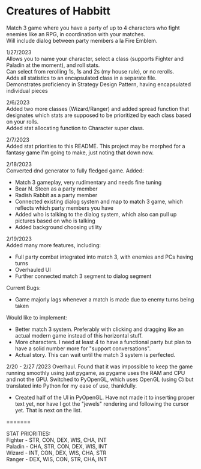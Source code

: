 # Creatures of Habbitt
Match 3 game where you have a party of up to 4 characters who fight enemies like an RPG, in coordination with your matches.  
Will include dialog between party members a la Fire Emblem.  
  
1/27/2023  
Allows you to name your character, select a class (supports Fighter and Paladin at the moment), and roll stats.  
Can select from rerolling 1s, 1s and 2s (my house rule), or no rerolls.  
Adds all statistics to an encapsulated class in a separate file.  
Demonstrates proficiency in Strategy Design Pattern, having encapsulated individual pieces  
  
2/6/2023  
Added two more classes (Wizard/Ranger) and added spread function that designates which stats are supposed to be prioritized by each class based on your rolls.  
Added stat allocating function to Character super class.  
  
2/7/2023  
Added stat priorities to this README. This project may be morphed for a fantasy game I'm going to make, just noting that down now.  
  
2/18/2023  
Converted dnd generator to fully fledged game.
Added:  
- Match 3 gameplay, very rudimentary and needs fine tuning
- Bear N. Steen as a party member
- Radish Rabbit as a party member
- Connected existing dialog system and map to match 3 game, which reflects which party members you have
- Added who is talking to the dialog system, which also can pull up pictures based on who is talking
- Added background choosing utility  
  
2/19/2023  
Added many more features, including:  
- Full party combat integrated into match 3, with enemies and PCs having turns  
- Overhauled UI
- Further connected match 3 segment to dialog segment  
  
Current Bugs:  
- Game majorly lags whenever a match is made due to enemy turns being taken  
  
Would like to implement:
- Better match 3 system. Preferably with clicking and dragging like an actual modern game instead of this horizontal stuff.
- More characters. I need at least 4 to have a functional party but plan to have a solid number more for "support conversations".
- Actual story. This can wait until the match 3 system is perfected.  
  
2/20 - 2/27 /2023
Overhaul. Found that it was impossible to keep the game running smoothly using just pygame, as pygame uses the RAM and CPU and not the GPU. Switched to PyOpenGL, which uses OpenGL (using C) but translated into Python for my ease of use, thankfully. 
- Created half of the UI in PyOpenGL. Have not made it to inserting proper text yet, nor have I got the "jewels" rendering and following the cursor yet. That is next on the list.  
  
=======  
  
STAT PRIORITIES:  
Fighter - STR, CON, DEX, WIS, CHA, INT  
Paladin - CHA, STR, CON, DEX, WIS, INT  
Wizard - INT, CON, DEX, WIS, CHA, STR  
Ranger - DEX, WIS, CON, STR, CHA, INT  
